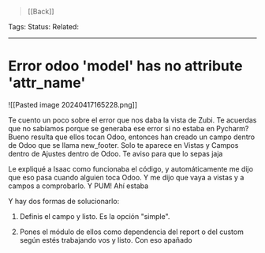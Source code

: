 > [[Back]]

Tags: 
Status: 
Related: 

___

# Error odoo 'model' has no attribute 'attr_name'

![[Pasted image 20240417165228.png]]

Te cuento un poco sobre el error que nos daba la vista de Zubi. Te acuerdas que no sabíamos porque se generaba ese error si no estaba en Pycharm? Bueno resulta que ellos tocan Odoo, entonces han creado un campo dentro de Odoo que se llama new_footer. Solo te aparece en Vistas y Campos dentro de Ajustes dentro de Odoo. Te aviso para que lo sepas jaja

Le expliqué a Isaac como funcionaba el código, y automáticamente me dijo que eso pasa cuando alguien toca Odoo. Y me dijo que vaya a vistas y a campos a comprobarlo. Y PUM! Ahí estaba

Y hay dos formas de solucionarlo:

1) Definis el campo y listo. Es la opción "simple".

2) Pones el módulo de ellos como dependencia del report o del custom según estés trabajando vos y listo. Con eso apañado